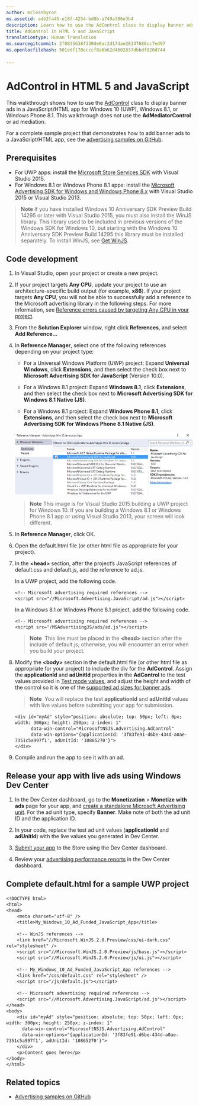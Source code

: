 ```yaml
---
author: mcleanbyron
ms.assetid: adb2fa45-e18f-4254-bd8b-a749a386e3b4
description: Learn how to use the AdControl class to display banner ads in a JavaScript/HTML app for Windows 10 (UWP), Windows 8.1, or Windows Phone 8.1.
title: AdControl in HTML 5 and JavaScript
translationtype: Human Translation
ms.sourcegitcommit: 2f0835638f330de0ac2d17dae28347686cc7ed97
ms.openlocfilehash: 501edf178ecccf8a6b62d4602837dbbdf820d744

---
```


# AdControl in HTML 5 and JavaScript




This walkthrough shows how to use the [AdControl](https://msdn.microsoft.com/library/windows/apps/microsoft.advertising.winrt.ui.adcontrol.aspx) class to display banner ads in a JavaScript/HTML app for Windows 10 (UWP), Windows 8.1, or Windows Phone 8.1. This walkthrough does not use the **AdMediatorControl** or ad mediation.

For a complete sample project that demonstrates how to add banner ads to a JavaScript/HTML app, see the [advertising samples on GitHub](http://aka.ms/githubads).

## Prerequisites


* For UWP apps: install the [Microsoft Store Services SDK](http://aka.ms/store-em-sdk) with Visual Studio 2015.
* For Windows 8.1 or Windows Phone 8.1 apps: install the [Microsoft Advertising SDK for Windows and Windows Phone 8.x](http://aka.ms/store-8-sdk) with Visual Studio 2015 or Visual Studio 2013.

> **Note** If you have installed Windows 10 Anniversary SDK Preview Build 14295 or later with Visual Studio 2015, you must also install the WinJS library. This library used to be included in previous versions of the Windows SDK for Windows 10, but starting with the Windows 10 Anniversary SDK Preview Build 14295 this library must be installed separately. To install WinJS, see [Get WinJS](http://try.buildwinjs.com/download/GetWinJS/).

## Code development

1. In Visual Studio, open your project or create a new project.

2. If your project targets **Any CPU**, update your project to use an architecture-specific build output (for example, **x86**). If your project targets **Any CPU**, you will not be able to successfully add a reference to the Microsoft advertising library in the following steps. For more information, see [Reference errors caused by targeting Any CPU in your project](known-issues-for-the-advertising-libraries.md#reference_errors).

3.  From the **Solution Explorer** window, right click **References**, and select **Add Reference…**

4.  In **Reference Manager**, select one of the following references depending on your project type:

    -   For a Universal Windows Platform (UWP) project: Expand **Universal Windows**, click **Extensions**, and then select the check box next to **Microsoft Advertising SDK for JavaScript** (Version 10.0).

    -   For a Windows 8.1 project: Expand **Windows 8.1**, click **Extensions**, and then select the check box next to **Microsoft Advertising SDK for Windows 8.1 Native (JS)**.

    -   For a Windows 8.1 project: Expand **Windows Phone 8.1**, click **Extensions**, and then select the check box next to **Microsoft Advertising SDK for Windows Phone 8.1 Native (JS)**.

    ![javascriptaddreference](images/13-f7f6d6a6-161e-4f17-995d-1236d0b5d9f2.png)

    > **Note**  This image is for Visual Studio 2015 building a UWP project for Windows 10. If you are building a Windows 8.1 or Windows Phone 8.1 app or using Visual Studio 2013, your screen will look different.

5.  In **Reference Manager**, click OK.

6.  Open the default.html file (or other html file as appropriate for your project).

7.  In the **&lt;head&gt;** section, after the project’s JavaScript references of default.css and default.js, add the reference to ad.js.

    In a UWP project, add the following code.

    ``` syntax
    <!-- Microsoft advertising required references -->
    <script src="//Microsoft.Advertising.JavaScript/ad.js"></script>
    ```

    In a Windows 8.1 or Windows Phone 8.1 project, add the following code.

    ``` syntax
    <!-- Microsoft advertising required references -->
    <script src="/MSAdvertisingJS/ads/ad.js"></script>
    ```

    > **Note**&nbsp;&nbsp;This line must be placed in the **&lt;head&gt;** section after the include of default.js; otherwise, you will encounter an error when you build your project.

8.  Modify the **&lt;body&gt;** section in the default.html file (or other html file as appropriate for your project) to include the div for the **AdControl**. Assign the **applicationId** and **adUnitId** properties in the **AdControl** to the test values provided in [Test mode values](test-mode-values.md), and adjust the height and width of the control so it is one of the [supported ad sizes for banner ads](supported-ad-sizes-for-banner-ads.md).

    > **Note**&nbsp;&nbsp;You will replace the test **applicationId** and **adUnitId** values with live values before submitting your app for submission.

    ``` syntax
    <div id="myAd" style="position: absolute; top: 50px; left: 0px; width: 300px; height: 250px; z-index: 1"
          data-win-control="MicrosoftNSJS.Advertising.AdControl"
          data-win-options="{applicationId: '3f83fe91-d6be-434d-a0ae-7351c5a997f1', adUnitId: '10865270'}">
    </div>
    ```

9.  Compile and run the app to see it with an ad.

## Release your app with live ads using Windows Dev Center


1.  In the Dev Center dashboard, go to the **Monetization** &gt; **Monetize with ads** page for your app, and [create a standalone Microsoft Advertising unit](../publish/monetize-with-ads.md). For the ad unit type, specify **Banner**. Make note of both the ad unit ID and the application ID.

2.  In your code, replace the test ad unit values (**applicationId** and **adUnitId**) with the live values you generated in Dev Center.

3.  [Submit your app](../publish/app-submissions.md) to the Store using the Dev Center dashboard.

4.  Review your [advertising performance reports](../publish/advertising-performance-report.md) in the Dev Center dashboard.

## Complete default.html for a sample UWP project


``` syntax
<!DOCTYPE html>
<html>
<head>
    <meta charset="utf-8" />
    <title>My_Windows_10_Ad_Funded_JavaScript_App</title>

    <!-- WinJS references -->
    <link href="//Microsoft.WinJS.2.0.Preview/css/ui-dark.css" rel="stylesheet" />
    <script src="//Microsoft.WinJS.2.0.Preview/js/base.js"></script>
    <script src="//Microsoft.WinJS.2.0.Preview/js/ui.js"></script>

    <!-- My_Windows_10_Ad_Funded_JavaScript_App references -->
    <link href="/css/default.css" rel="stylesheet" />
    <script src="/js/default.js"></script>

    <!-- Microsoft advertising required references -->
    <script src="//Microsoft.Advertising.JavaScript/ad.js"></script>
</head>
<body>
    <div id="myAd" style="position: absolute; top: 50px; left: 0px; width: 300px; height: 250px; z-index: 1"
      data-win-control="MicrosoftNSJS.Advertising.AdControl"
      data-win-options="{applicationId: '3f83fe91-d6be-434d-a0ae-7351c5a997f1', adUnitId: '10865270'}">
    </div>
    <p>Content goes here</p>
</body>
</html>
```

## Related topics

* [Advertising samples on GitHub](http://aka.ms/githubads)
 

 



<!--HONumber=Sep16_HO2-->


